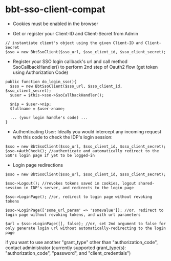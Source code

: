 # bbt-sso-client-compat

- Cookies must be enabled in the browser

- Get or register your Client-ID and Client-Secret from Admin
```
// instantiate client's object using the given Client-ID and Client-Secret
$sso = new BbtSsoClient($sso_url, $sso_client_id, $sso_client_secret);
```

- Register your SSO login callback's url and call method SsoCallbackHandler() to perform 2nd step of Oauth2 flow (get token using Authorization Code)
```
public function do_login_sso(){
  $sso = new BbtSsoClient($sso_url, $sso_client_id, $sso_client_secret);
  $user = $this->sso->SsoCallbackHandler();

  $nip = $user->nip;
  $fullname = $user->name;

  ... (your login handle's code) ...
}
```

- Authenticating User: Ideally you would intercept any incoming request with this code to check the IDP's login session:
```
$sso = new BbtSsoClient($sso_url, $sso_client_id, $sso_client_secret);
$sso->AuthCheck(); //authenticate and automatically redirect to the SSO's login page if yet to be logged-in
```

- Login page redirections
```
$sso = new BbtSsoClient($sso_url, $sso_client_id, $sso_client_secret);

$sso->Logout(); //revokes tokens saved in cookies, logout shared-session in IDP's server, and redirects to the login page

$sso->LoginPage(); //or, redirect to login page without revoking tokens

$sso->LoginPage(['some_url_param' => 'somevalue']); //or, redirect to login page without revoking tokens, and with url parameters

$url = $sso->LoginPage([], false); //or, set 2nd argument to false for only generate login url without automatically-redirecting to the login page
```

if you want to use another "grant_type" other than "authorization_code", contact administrator (currently supported grant_type(s): "authorization_code", "password", and "client_credentials")
